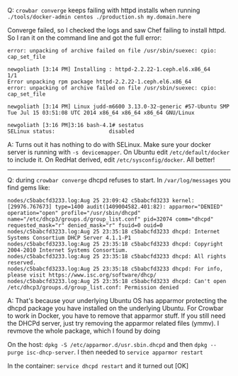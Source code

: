 Q: `crowbar converge` keeps failing with httpd installs when running `./tools/docker-admin centos ./production.sh my.domain.here`

Converge failed, so I checked the logs and saw Chef failing to install httpd.  So I ran it on the command line and got the full error:
```
error: unpacking of archive failed on file /usr/sbin/suexec: cpio: cap_set_file

newgoliath [3:14 PM] Installing : httpd-2.2.22-1.ceph.el6.x86_64                                                                   1/1
Error unpacking rpm package httpd-2.2.22-1.ceph.el6.x86_64
error: unpacking of archive failed on file /usr/sbin/suexec: cpio: cap_set_file

newgoliath [3:14 PM] Linux judd-m6600 3.13.0-32-generic #57-Ubuntu SMP Tue Jul 15 03:51:08 UTC 2014 x86_64 x86_64 x86_64 GNU/Linux

newgoliath [3:16 PM]3:16 bash-4.1# sestatus
SELinux status:                 disabled 
```


A: Turns out it has nothing to do with SELinux.  Make sure your docker server is running with `-s devicemapper`.  On Ubuntu edit `/etc/default/docker` to include it.  On RedHat derived, edit `/etc/sysconfig/docker`.  All better!

---

Q: during `crowbar converge` dhcpd refuses to start.  In `/var/log/messages` you find gems like:
```
nodes/c5babcfd3233.log:Aug 25 23:09:42 c5babcfd3233 kernel: [29976.767673] type=1400 audit(1409004582.401:82): apparmor="DENIED" operation="open" profile="/usr/sbin/dhcpd" name="/etc/dhcp3/groups.d/group_list.conf" pid=32074 comm="dhcpd" requested_mask="r" denied_mask="r" fsuid=0 ouid=0
nodes/c5babcfd3233.log:Aug 25 23:35:18 c5babcfd3233 dhcpd: Internet Systems Consortium DHCP Server 4.1.1-P1
nodes/c5babcfd3233.log:Aug 25 23:35:18 c5babcfd3233 dhcpd: Copyright 2004-2010 Internet Systems Consortium.
nodes/c5babcfd3233.log:Aug 25 23:35:18 c5babcfd3233 dhcpd: All rights reserved.
nodes/c5babcfd3233.log:Aug 25 23:35:18 c5babcfd3233 dhcpd: For info, please visit https://www.isc.org/software/dhcp/
nodes/c5babcfd3233.log:Aug 25 23:35:18 c5babcfd3233 dhcpd: Can't open /etc/dhcp3/groups.d/group_list.conf: Permission denied
```


A: That's because your underlying Ubuntu OS has apparmor protecting the dhcpd package you have installed on the underlying Ubuntu.  For Crowbar to work in Docker, you have to remove that apparmor stuff.  If you still need the DHCPd server, just try removing the apparmor related files (ymmv).  I revmove the whole package, which I found by doing

On the host: `dpkg -S /etc/apparmor.d/usr.sbin.dhcpd` and then `dpkg --purge isc-dhcp-server`.  I then needed to `service apparmor restart`

In the container: `service dhcpd restart`  and it turned out [OK]
